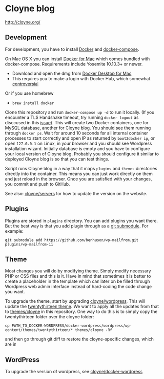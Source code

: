 Cloyne blog
===========

http://cloyne.org/

Development
-----------

For development, you have to install [Docker](https://docs.docker.com/) and
[docker-compose](https://docs.docker.com/compose/install/).

On Mac OS X you can install [Docker for Mac](https://docs.docker.com/docker-for-mac/install/) which comes bundled with docker-compose. Requirements include Yosemite 10.10.3+ or newer.
* Download and open the dmg from [Docker Desktop for Mac](https://hub.docker.com/editions/community/docker-ce-desktop-mac?tab=reviews)
* This requires you to make a login with Docker Hub, which somewhat [controversial](https://github.com/docker/docker.github.io/issues/6910)

Or if you use homebrew
* `brew install docker`

Clone this repository and run `docker-compose up -d` to run it locally. (If you encounter a TLS Handshake timeout, try running `docker logout` as disccused in this [issue](https://github.com/docker/kitematic/issues/1125)). This will create two Docker containers, one for MySQL database, another for Cloyne
blog. You should see them running through `docker ps`. Wait for around 10
seconds for all internal container processes to start correctly and open IP as
returned by `boot2docker ip`, or open `127.0.0.1` on Linux, in your browser and
you should see Wordpress installation wizard. Initially database is empty and
you have to configure your local version of Cloyne blog. Probably you should
configure it similar to deployed Cloyne blog is so that you can test things.

Script runs Cloyne blog in a way that it maps `plugins` and `themes` directories
directly into the container. This means you can just work directly on them and
just reload in the browser. Once you are satisfied with your changes, you commit
and push to GitHub.

See also: [cloyne/servers](https://www.github.com/cloyne/servers) for how to
update the version on the website.

Plugins
-------

Plugins are stored in `plugins` directory. You can add plugins you want there.
But the best way is that you add plugin through as a [git
submodule](http://git-scm.com/book/en/Git-Tools-Submodules). For example:

```
git submodule add https://github.com/benhuson/wp-mailfrom.git plugins/wp-mailfrom-ii
```

Theme
-----

Most changes you will do by modifying theme. Simply modify necessary PHP or CSS
files and this is it. Have in mind that sometimes it is better to create a
placeholder in the template which can later on be filled through Wordpress web
admin interface instead of hard-coding the code change you want.

To upgrade the theme, start by upgrading
[cloyne/wordpress](https://github.com/cloyne/docker-wordpress). This will update
the [twentythirteen theme](https://github.com/WordPress/WordPress/tree/131440c1a5f0e1e2273f7c2fff2533b94c77c30d/wp-content/themes/twentythirteen).
We want to apply all the updates from that to
[themes/cloyne](https://github.com/cloyne/docker-blog/themes/cloyne) in this
repository.
One way to do this is to simply copy the twentythirteen folder over the cloyne
folder:

    cp PATH_TO_DOCKER-WORDPRESS/docker-wordpress/wordpress/wp-content/themes/twentythirteen/* themes/cloyne -Rf

and then go through git diff to restore the cloyne-specific changes, which are
in

WordPress
---------
To upgrade the version of wordpress, see
[cloyne/docker-wordpress](https://www.github.com/cloyne/docker-wordpress)
